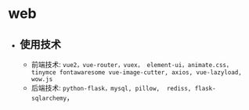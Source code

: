 # web

- ## 使用技术

  - 前端技术: `vue2，vue-router，vuex， element-ui，animate.css，tinymce fontawaresome vue-image-cutter, axios, vue-lazyload, wow.js`
  - 后端技术: `python-flask，mysql, pillow,  rediss, flask-sqlarchemy`， 

  ​


